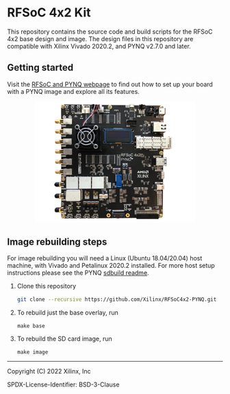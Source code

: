# RFSoC 4x2 Kit
This repository contains the source code and build scripts for the RFSoC 4x2 base design and image. The design files in this repository are compatible with Xilinx Vivado 2020.2, and PYNQ v2.7.0 and later.

## Getting started

Visit the [RFSoC and PYNQ webpage](https://www.rfsoc-pynq.io/) to find out how to set up your board with a PYNQ image and explore all its features.

<p align="center">
  <img width=75% src="./rfsoc_4x2.png" />
</p>

## Image rebuilding steps

For image rebuilding you will need a Linux (Ubuntu 18.04/20.04) host machine, with Vivado and Petalinux 2020.2 installed. For more host setup instructions please see the PYNQ [sdbuild readme](https://github.com/Xilinx/PYNQ/tree/master/sdbuild).

1. Clone this repository
	
	```bash
	git clone --recursive https://github.com/Xilinx/RFSoC4x2-PYNQ.git
	```
2. To rebuild just the base overlay, run
	
	```
	make base
	```
3. To rebuild the SD card image, run
	
	```
	make image
	```
---
Copyright (C) 2022 Xilinx, Inc

SPDX-License-Identifier: BSD-3-Clause

